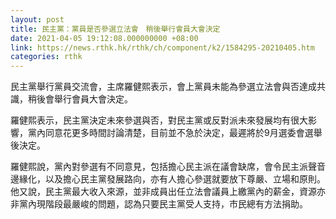 ```yaml
---
layout: post
title: 民主黨：黨員是否參選立法會　稍後舉行會員大會決定
date: 2021-04-05 19:12:08.000000000 +08:00
link: https://news.rthk.hk/rthk/ch/component/k2/1584295-20210405.htm
categories: rthk
---
```


民主黨舉行黨員交流會，主席羅健熙表示，會上黨員未能為參選立法會與否達成共識，稍後會舉行會員大會決定。

羅健熙表示，民主黨決定未來參選與否，對民主黨或反對派未來發展均有很大影響，黨內同意花更多時間討論清楚，目前並不急於決定，最遲將於9月選委會選舉後決定。

羅健熙說，黨內對參選有不同意見，包括擔心民主派在議會缺席，會令民主派聲音邊緣化，以及擔心民主黨發展路向，亦有人擔心參選就要放下尊嚴、立場和原則。他又說，民主黨最大收入來源，並非成員出任立法會議員上繳黨內的薪金，資源亦非黨內現階段最嚴峻的問題，認為只要民主黨受人支持，市民總有方法捐助。
